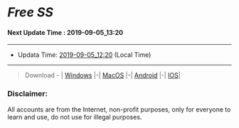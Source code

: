 
# *Free SS*

#### Next Update Time : 2019-09-05_13:20

---
* Updata Time: [2019-09-05_12:20](https://github.com/Geek-007/free-SS/blob/master/2019-09-05_12:20_FreeSS.txt) (Local Time)
---

> Download - | [Windows](https://github.com/shadowsocks/shadowsocks-windows/releases) |-| [MacOS](https://github.com/shadowsocks/shadowsocks-iOS/releases) |-| [Android](https://github.com/shadowsocks/shadowsocks-android/releases) |-| [IOS](https://itunes.apple.com/us/)|

### Disclaimer:
All accounts are from the Internet, non-profit purposes, only for everyone to learn and use, do not use for illegal purposes.
<br>
